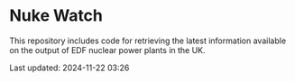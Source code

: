 # Nuke Watch

This repository includes code for retrieving the latest information available on the output of EDF nuclear power plants in the UK.

Last updated: 2024-11-22 03:26